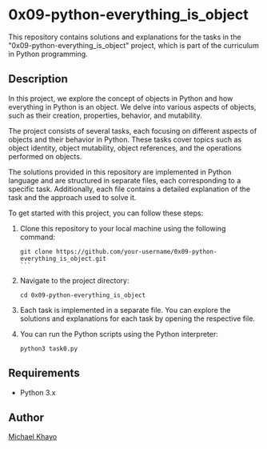 # 0x09-python-everything_is_object

This repository contains solutions and explanations for the tasks in the "0x09-python-everything_is_object" project, which is part of the curriculum in Python programming.

## Description

In this project, we explore the concept of objects in Python and how everything in Python is an object. We delve into various aspects of objects, such as their creation, properties, behavior, and mutability.

The project consists of several tasks, each focusing on different aspects of objects and their behavior in Python. These tasks cover topics such as object identity, object mutability, object references, and the operations performed on objects.

The solutions provided in this repository are implemented in Python language and are structured in separate files, each corresponding to a specific task. Additionally, each file contains a detailed explanation of the task and the approach used to solve it.


To get started with this project, you can follow these steps:

1. Clone this repository to your local machine using the following command:
   `````
   git clone https://github.com/your-username/0x09-python-everything_is_object.git
   ```

2. Navigate to the project directory:
   ````
   cd 0x09-python-everything_is_object
   ````

3. Each task is implemented in a separate file. You can explore the solutions and explanations for each task by opening the respective file.

4. You can run the Python scripts using the Python interpreter:
   ````
   python3 task0.py
   ````

## Requirements

- Python 3.x

## Author

[Michael Khayo](https://github.com/khayo254)
